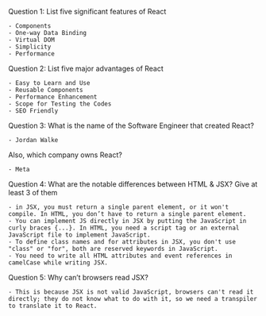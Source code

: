 Question 1: List five significant features of React

    - Components
    - One-way Data Binding
    - Virtual DOM
    - Simplicity
    - Performance


Question 2: List five major advantages of React

    - Easy to Learn and Use
    - Reusable Components
    - Performance Enhancement
    - Scope for Testing the Codes
    - SEO Friendly


Question 3: What is the name of the Software Engineer that created React?

    - Jordan Walke

Also, which company owns React?

    - Meta


Question 4: What are the notable differences between HTML & JSX? Give at least 3 of them

    - in JSX, you must return a single parent element, or it won't compile. In HTML, you don’t have to return a single parent element.
    - You can implement JS directly in JSX by putting the JavaScript in curly braces {...}. In HTML, you need a script tag or an external JavaScript file to implement JavaScript.
    - To define class names and for attributes in JSX, you don't use "class" or "for", both are reserved keywords in JavaScript.
    - You need to write all HTML attributes and event references in camelCase while writing JSX. 


Question 5: Why can’t browsers read JSX?

    - This is because JSX is not valid JavaScript, browsers can't read it directly; they do not know what to do with it, so we need a transpiler to translate it to React.

